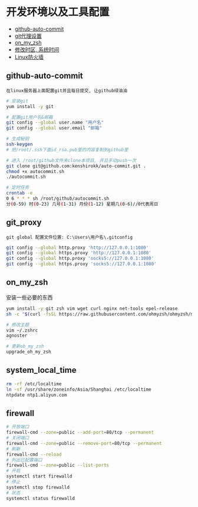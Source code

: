 # 开发环境以及工具配置

* [github-auto-commit](#github-auto-commit)
* [git代理设置](#git_proxy)
* [on_my_zsh](#on_my_zsh)
* [修改时区, 系统时间](#system_local_time)
* [Linux防火墙](#firewall)

## github-auto-commit
`在linux服务器上面配置git并且每日提交, 让github绿油油`

```bash
# 安装git
yum install -y git

# 配置git用户名&邮箱
git config --global user.name "用户名"
git config --global user.email "邮箱"

# 生成秘钥
ssh-keygen
# 把/root/.ssh下面id_rsa.pub里的内容复制到github里

# 进入 /root/github文件夹clone本项目, 并且手动push一次
git clone git@github.com:kenshirokk/auto-commit.git .
chmod +x autocommit.sh
./autocommit.sh

# 定时任务
crontab -e
0 6 * * * sh /root/github/autocommit.sh
分(0-59) 时(0-23) 几号(1-31) 月份(1-12) 星期几(0-6)//0代表周日
```
## git_proxy
`git global 配置文件位置: C:\Users\用户名\.gitconfig`

```bash
git config --global http.proxy 'http://127.0.0.1:1080'
git config --global https.proxy 'http://127.0.0.1:1080'
git config --global http.proxy 'socks5://127.0.0.1:1080'
git config --global https.proxy 'socks5://127.0.0.1:1080'
```

## on_my_zsh
安装一些必要的东西
```bash
yum install -y git zsh vim wget curl nginx net-tools epel-release
sh -c "$(curl -fsSL https://raw.githubusercontent.com/ohmyzsh/ohmyzsh/master/tools/install.sh)"

# 修改主题
vim ~/.zshrc
agnoster

# 更新ob_my_zsh
upgrade_oh_my_zsh
```

## system_local_time
```bash
rm -rf /etc/localtime
ln -sf /usr/share/zoneinfo/Asia/Shanghai /etc/localtime
ntpdate ntp1.aliyun.com
```

## firewall
```bash
# 开放端口
firewall-cmd --zone=public --add-port=80/tcp --permanent
# 关闭端口
firewall-cmd --zone=public --remove-port=80/tcp --permanent
# 刷新
firewall-cmd --reload
# 列出已配置端口
firewall-cmd --zone=public --list-ports
# 开启
systemctl start firewalld
# 停止
systemctl stop firewalld
# 状态
systemctl status firewalld
```